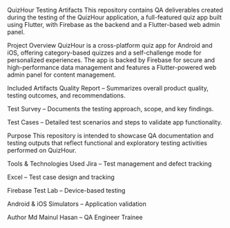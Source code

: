 QuizHour Testing Artifacts
This repository contains QA deliverables created during the testing of the QuizHour application, a full-featured quiz app built using Flutter, with Firebase as the backend and a Flutter-based web admin panel.

Project Overview
QuizHour is a cross-platform quiz app for Android and iOS, offering category-based quizzes and a self-challenge mode for personalized experiences. The app is backed by Firebase for secure and high-performance data management and features a Flutter-powered web admin panel for content management.

Included Artifacts
Quality Report – Summarizes overall product quality, testing outcomes, and recommendations.

Test Survey – Documents the testing approach, scope, and key findings.

Test Cases – Detailed test scenarios and steps to validate app functionality.

Purpose
This repository is intended to showcase QA documentation and testing outputs that reflect functional and exploratory testing activities performed on QuizHour.

Tools & Technologies Used
Jira – Test management and defect tracking

Excel – Test case design and tracking

Firebase Test Lab – Device-based testing

Android & iOS Simulators – Application validation

Author
Md Mainul Hasan – QA Engineer Trainee
